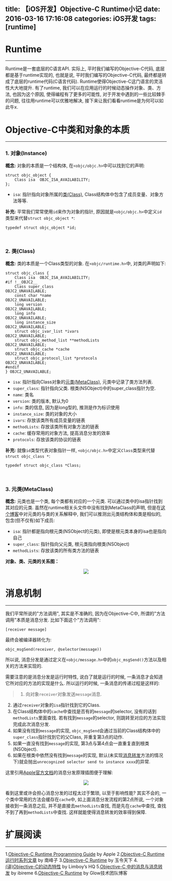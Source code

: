 title: 【iOS开发】Objective-C Runtime小记
date: 2016-03-16 17:16:08
categories: iOS开发
tags: [runtime]
---

# Runtime
---
Runtime是一套底层的C语言API. 实际上, 平时我们编写的Objective-C代码, 底层都是基于runtime实现的, 也就是说, 平时我们编写的Objective-C代码, 最终都是转成了底层的runtime代码(C语言代码). Runtime使得Objective-C这门语言的灵活性大大地提升. 有了runtime, 我们可以在应用运行的时候动态操作对象、类、方法, 也因为这个原因, 使得编程有了更多的可能性, 对于开发中遇到的一些比较棘手的问题, 往往用runtime可以优雅地解决, 接下来让我们看看runtime是为何可以如此牛x.

<!--more-->

# Objective-C中类和对象的本质
---
### 1. 对象(Instance)
**概念:**
对象的本质是一个结构体, 在`<objc/objc.h>`中可以找到它的声明:
```objc
struct objc_object {
    Class isa  OBJC_ISA_AVAILABILITY;
};
```
- `isa`: 指针指向对象所属的[类(Class)](#二.2), Class结构体中包含了成员变量、对象方法等等.  

**补充:**
平常我们常常使用`id`来作为对象的指针, 原因就是`<objc/objc.h>`中定义`id `类型来代替`struct objc_object *`:
```objc
typedef struct objc_object *id;
```

<br/>

### <span id="二.2"> 2. 类(Class) </span>
**概念:**
类的本质是一个Class类型的对象. 在`<objc/runtime.h>`中, 对类的声明如下:
```objc
struct objc_class {
    Class isa  OBJC_ISA_AVAILABILITY;
#if !__OBJC2__
    Class super_class                                        OBJC2_UNAVAILABLE;
    const char *name                                         OBJC2_UNAVAILABLE;
    long version                                             OBJC2_UNAVAILABLE;
    long info                                                OBJC2_UNAVAILABLE;
    long instance_size                                       OBJC2_UNAVAILABLE;
    struct objc_ivar_list *ivars                             OBJC2_UNAVAILABLE;
    struct objc_method_list **methodLists                    OBJC2_UNAVAILABLE;
    struct objc_cache *cache                                 OBJC2_UNAVAILABLE;
    struct objc_protocol_list *protocols                     OBJC2_UNAVAILABLE;
#endif
} OBJC2_UNAVAILABLE;
```
- `isa`: 指针指向Class对象的[元类(MetaClass)](#二.3), 元类中记录了类方法列表.
- `super_class`: 指针指向父类. 根类(NSObject)中的super_class指针为空.
- `name`: 类名
- `version`: 类的版本, 默认为0
- `info`: 类的信息, 因为是long型的, 推测是作为标识使用
- `instance_size`: 类的对象的大小
- `ivars`: 存放该类所有成员变量的链表
- `methodLists`: 存放该类所有对象方法的链表
- `cache`: 缓存常用的对象方法, 提高消息分发的效率
- `protocols`: 存放该类的协议的链表

**补充:**
就像`id`类型代表对象指针一样, `<objc/objc.h>`中定义`Class`类型来代替`struct objc_class *`:
```objc
typedef struct objc_class *Class;
```

<br/>

### <span id="二.3"> 3. 元类(MetaClass) </span>
**概念:**
元类也是一个类, 每个类都有对应的一个元类. 可以通过类中的isa指针找到其对应的元类. 虽然在runtime相关头文件中没有找到MetaClass的声明, 但是在[这个博客](http://www.sealiesoftware.com/blog/archive/2009/04/14/objc_explain_Classes_and_metaclasses.html)中对元类的与类的关系解释中, 我们可以推测出元类结构体和类是相似的, 包含(但不仅有)如下成员:
- `isa`: 指针都是指向根元类(NSObject的元类), 即使是根元类本身的isa也是指向自己
- `super_class`: 指针指向父元类, 根元类指向根类(NSObject)
- `methodLists`: 存放该类的所有类方法的链表

**对象、类、元类的关系图：**
<div style="text-align: center">
<img src="/img/runtime/runtime_0.pdf"/>
</div>

# 消息机制
---
我们平常所说的"方法调用", 其实是不准确的, 因为在Objective-C中, 所谓的"方法调用"本质是消息分发. 比如下面这个"方法调用":
```objc
[receiver message]
```
最终会被编译器转化为:
```objc
objc_msgSend(receiver, @selector(message))
```
所以说, 消息分发是通过定义在`<objc/message.h>`中的`objc_msgSend()`方法以及相关的方法来实现的. 

需要注意的是消息分发是运行时特性, 说白了就是运行的时候, 一条消息才会知道它所对应的方法的实现是什么. 所以运行的时候, 一条消息的传递过程是这样的:
>1. 向对象`receiver`对象发送`message`消息.
2. 通过`receiver`对象的`isa`指针找到它的Class.
3. 在Class结构体中的`cache`中查找是否有的`message`的selector, 没有的话到`methodLists`里面查找. 若有找到`message`的selector, 则跳转至对应的方法实现完成此次消息分发.
4. 如果没有找到`message`的实现, `objc_msgSend`会通过当前的Class结构体中的`super_class`指针找到它的父Class, 并重复第3点的动作. 
5. 如果一直没有找到`message`的实现, 第3点与第4点会一直重复直到根类(NSObject).
6. 如果在根类中依然没有找到`message`的实现, 默认(未实现[消息转发](https://developer.apple.com/library/ios/documentation/Cocoa/Conceptual/ObjCRuntimeGuide/Articles/ocrtForwarding.html#//apple_ref/doc/uid/TP40008048-CH105-SW1)方法的情况下)就会抛出`unrecognized selector send to instance xxxx`的异常.

这里引用[Apple官方文档](https://developer.apple.com/library/ios/documentation/Cocoa/Conceptual/ObjCRuntimeGuide/Articles/ocrtHowMessagingWorks.html#//apple_ref/doc/uid/TP40008048-CH104-SW1)的消息分发原理插图便于理解:

<div style="text-align: center">
<img src="/img/runtime/runtime_1.gif"/>
</div>

看到这里或许会担心消息分发的过程太过于繁琐, 以至于影响性能? 其实不会的, 一个类中常用的方法会缓存在`cache`中, 如上面消息分发流程的第2点所说, 一个对象接收到一条消息之后, 并不是直接去`methodLists`查找, 而是先在`cache`中查找, 查找不到了再到`methodLists`中查找. 这样就能使得消息转发的效率得到保障.

# 扩展阅读
---
1.[Objective-C Runtime Programming Guide](https://developer.apple.com/library/mac/documentation/Cocoa/Conceptual/ObjCRuntimeGuide/Introduction/Introduction.html) by Apple
2.[Objective-C Runtime 运行时系列文章](http://southpeak.github.io/blog/2014/10/25/objective-c-runtime-yun-xing-shi-zhi-lei-yu-dui-xiang/) by 南峰子
3.[Objective-C Runtime](http://yulingtianxia.com/blog/2014/11/05/objective-c-runtime/) by 玉令天下
4.[(译)Objective-C的动态特性](http://limboy.me/ios/2013/08/03/dynamic-tips-and-tricks-with-objective-c.html) by Limboy’s HQ
5.[Objective-C 中的消息与消息转发](http://blog.ibireme.com/2013/11/26/objective-c-messaging/) by ibireme
6.[Objective-C Runtime](http://tech.glowing.com/cn/objective-c-runtime/) by Glow技术团队博客


